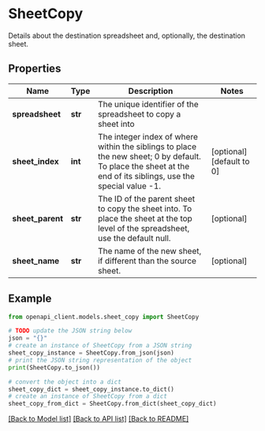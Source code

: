 # SheetCopy

Details about the destination spreadsheet and, optionally, the destination sheet.

## Properties

Name | Type | Description | Notes
------------ | ------------- | ------------- | -------------
**spreadsheet** | **str** | The unique identifier of the spreadsheet to copy a sheet into | 
**sheet_index** | **int** | The integer index of where within the siblings to place the new sheet; 0 by default. To place the sheet at the end of its siblings, use the special value -1. | [optional] [default to 0]
**sheet_parent** | **str** | The ID of the parent sheet to copy the sheet into. To place the sheet at the top level of the spreadsheet, use the default null. | [optional] 
**sheet_name** | **str** | The name of the new sheet, if different than the source sheet. | [optional] 

## Example

```python
from openapi_client.models.sheet_copy import SheetCopy

# TODO update the JSON string below
json = "{}"
# create an instance of SheetCopy from a JSON string
sheet_copy_instance = SheetCopy.from_json(json)
# print the JSON string representation of the object
print(SheetCopy.to_json())

# convert the object into a dict
sheet_copy_dict = sheet_copy_instance.to_dict()
# create an instance of SheetCopy from a dict
sheet_copy_from_dict = SheetCopy.from_dict(sheet_copy_dict)
```
[[Back to Model list]](../README.md#documentation-for-models) [[Back to API list]](../README.md#documentation-for-api-endpoints) [[Back to README]](../README.md)


